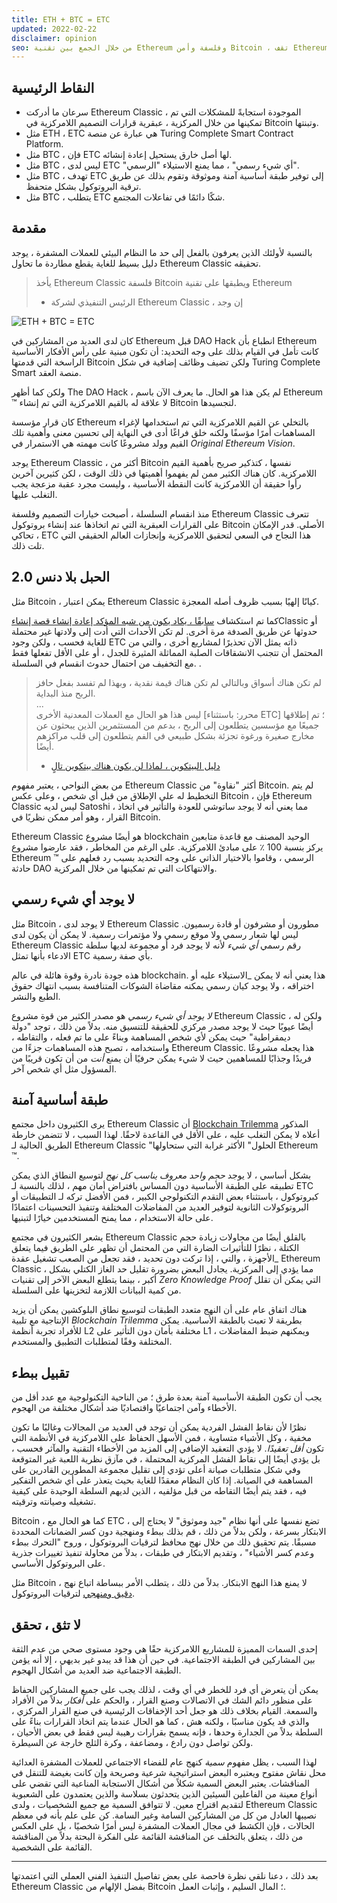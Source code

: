 ```yaml
---
title: ETH + BTC = ETC
updated: 2022-02-22
disclaimer: opinion
seo: من خلال الجمع بين تقنية Ethereum وفلسفة وأمن Bitcoin ، تقف Ethereum Classic وحدها في قدرتها على توفير منصة عقد ذكية لا مركزية حقًا.
---
```


## النقاط الرئيسية

- سرعان ما أدركت Ethereum Classic ، الموجودة استجابةً للمشكلات التي تم تمكينها من خلال المركزية ، عبقرية قرارات التصميم اللامركزية في Bitcoin وتبنتها.
- مثل ETH ، ETC هي عبارة عن منصة Turing Complete Smart Contract Platform.
- مثل BTC ، فإن ETC لها أصل خارق يستحيل إعادة إنشائه.
- مثل BTC ، ليس لدى ETC "أي شيء رسمي" ، مما يمنع الاستيلاء "الرسمي".
- مثل BTC ، تهدف ETC إلى توفير طبقة أساسية آمنة وموثوقة وتقوم بذلك عن طريق ترقية البروتوكول بشكل متحفظ.
- مثل BTC ، يتطلب ETC شكًا دائمًا في تفاعلات المجتمع.

## مقدمة

بالنسبة لأولئك الذين يعرفون بالفعل إلى حد ما النظام البيئي للعملات المشفرة ، يوجد دليل بسيط للغاية يقطع مطاردة ما تحاول Ethereum Classic تحقيقه.

> يأخذ Ethereum Classic فلسفة Bitcoin ويطبقها على تقنية Ethereum
> 
> - الرئيس التنفيذي لشركة Ethereum Classic ، إن وجد

![ETH + BTC = ETC](./ethbtcetc.png)

كان لدى العديد من المشاركين في Ethereum قبل DAO Hack انطباع بأن Ethereum كانت تأمل في القيام بذلك على وجه التحديد: أن تكون مبنية على رأس الأفكار الأساسية الراسخة التي قدمتها Bitcoin ولكن تضيف وظائف إضافية في شكل Turing Complete Smart منصة العقد.

ولكن كما أظهر The DAO Hack ، لم يكن هذا هو الحال. ما يعرف الآن باسم Ethereum ™ لا علاقة له بالقيم اللامركزية التي تم إنشاء Bitcoin لتجسيدها.

كان قرار مؤسسة Ethereum بالتخلي عن القيم اللامركزية التي تم استخدامها لإغراء المساهمات أمرًا مؤسفًا ولكنه خلق فراغًا أدى في النهاية إلى تحسين معنى وأهمية تلك القيم وولد مشروعًا كانت مهمته هي الاستمرار في _Original Ethereum Vision_.

يوجد Ethereum Classic ، أكثر من Bitcoin نفسها ، كتذكير صريح بأهمية القيم اللامركزية. كان هناك الكثير ممن لم يفهموا أهميتها في ذلك الوقت ، لكن كثيرين آخرين رأوا حقيقة أن اللامركزية كانت النقطة الأساسية ، وليست مجرد عقبة مزعجة يجب التغلب عليها.

منذ انقسام السلسلة ، أصبحت خيارات التصميم وفلسفة Ethereum Classic تتعرف على القرارات العبقرية التي تم اتخاذها عند إنشاء بروتوكول Bitcoin الأصلي. قدر الإمكان ، تحاكي ETC هذا النجاح في السعي لتحقيق اللامركزية وإنجازات العالم الحقيقي التي تلت ذلك.

## الحبل بلا دنس 2.0

مثل Bitcoin ، يمكن اعتبار Ethereum Classic كيانًا إلهيًا بسبب ظروف أصله المعجزة.

كما تم استكشاف [سابقًا ، يكاد يكون من شبه المؤكد إعادة إنشاء قصة إنشاء](/why-classic/genesis#the-immaculate-conception)Classic أو حدوثها عن طريق الصدفة مرة أخرى. لم تكن الأحداث التي أدت إلى ولادتها غير محتملة للغاية فحسب ، ولكن وجود ETC ذاته يمثل الآن تحذيرًا لمشاريع أخرى ، والتي من المحتمل أن تتجنب الانشقاقات الصلبة المماثلة المثيرة للجدل ، أو على الأقل تفعلها فقط مع التخفيف من احتمال حدوث انقسام في السلسلة. .

> لم تكن هناك أسواق وبالتالي لم تكن هناك قيمة نقدية ، وبهذا لم تفسد بفعل حافز الربح منذ البداية.  
> ...  
> ليس هذا هو الحال مع العملات المعدنية الأخرى [محرر: باستثناء ETC] ؛ تم إطلاقها جميعًا مع مؤسسين يتطلعون إلى الربح ، بدعم من المستثمرين الذين يبحثون عن مخارج صغيرة ورغوة تجزئة بشكل طبيعي في الفم يتطلعون إلى قلب مراكزهم أيضًا.
> 
> - [دليل البيتكوين ، لماذا لن يكون هناك بيتكوين تالٍ](https://thebitcoinmanual.com/articles/why-there-wont-be-a-next-bitcoin/)

من بعض النواحي ، يعتبر مفهوم Ethereum Classic أكثر "نقاوة" من Bitcoin. لم يتم التخطيط له على الإطلاق من قبل أي شخص ، وعلى عكس Bitcoin ، فإن Ethereum Classic ليس لديه Satoshi ، مما يعني أنه لا يوجد ساتوشي للعودة والتأثير في اتخاذ القرار ، وهو أمر ممكن نظريًا في Bitcoin.

Ethereum Classic هو أيضًا مشروع blockchain الوحيد المصنف مع قاعدة متابعين يركز بنسبة 100 ٪ على مبادئ اللامركزية. على الرغم من المخاطر ، فقد عارضوا مشروع Ethereum ™ الرسمي ، وقاموا بالاختيار الذاتي على وجه التحديد بسبب رد فعلهم على حادثة DAO والانتهاكات التي تم تمكينها من خلال المركزية.

## لا يوجد أي شيء رسمي

مثل Bitcoin ، لا يوجد لدى Ethereum Classic مطورون أو مشرفون أو قادة رسميون. ليس لها شعار رسمي ولا موقع رسمي ولا مؤتمرات رسمية. لا يمكن أن يكون لدى Ethereum Classic رقم رسمي _أي شيء_ لأنه لا يوجد فرد أو مجموعة لديها سلطة الادعاء بأنها تمثل ETC بأي صفة رسمية.

هذه جودة نادرة وقوة هائلة في عالم blockchain. هذا يعني أنه لا يمكن</em> _الاستيلاء عليه أو اختراقه ، ولا يوجد كيان رسمي يمكنه مقاضاة الشوكات المتنافسة بسبب انتهاك حقوق الطبع والنشر.</p>

_لا يوجد أي شيء رسمي_ هو مصدر الكثير من قوة مشروع Ethereum Classic ، ولكن له أيضًا عيوبًا حيث لا يوجد مصدر مركزي للحقيقة للتنسيق منه. بدلاً من ذلك ، توجد "دولة ديمقراطية" حيث يمكن لأي شخص المساهمة وبناءً على ما تم فعله ، والتقاطه ، واستخدامه ، تصبح هذه المساهمات جزءًا من Ethereum Classic. هذا يجعله مشروعًا فريدًا وجذابًا للمساهمين حيث لا شيء يمكن حرفيًا أن يمنع _أنت_ من أن تكون قريبًا من المسؤول مثل أي شخص آخر.

## طبقة أساسية آمنة

يرى الكثيرون داخل مجتمع Ethereum Classic أن [Blockchain Trilemma](/why-classic/decentralism#the-blockchain-trilemma) المذكور أعلاه لا يمكن التغلب عليه ، على الأقل في القاعدة لاحقًا. لهذا السبب ، لا تتضمن خارطة الطريق الحالية لـ Ethereum Classic "الحلول" الأكثر غرابة التي ستحاولها Ethereum ™.

بشكل أساسي ، لا يوجد _حجم واحد معروف يناسب كل نهج_ لتوسيع النطاق الذي يمكن تطبيقه على الطبقة الأساسية دون المساس بافتراض أمان مهم ، لذلك بالنسبة لـ ETC كبروتوكول ، باستثناء بعض التقدم التكنولوجي الكبير ، فمن الأفضل تركه لـ التطبيقات أو البروتوكولات الثانوية لتوفير العديد من المفاضلات المختلفة وتنفيذ التحسينات اعتمادًا على حالة الاستخدام ، مما يمنح المستخدمين خيارًا لتبنيها.

يشعر الكثيرون في مجتمع Ethereum Classic بالقلق أيضًا من محاولات زيادة حجم الكتلة ، نظرًا للتأثيرات الضارة التي من المحتمل أن تظهر على الطريق فيما يتعلق</em> _الأجهزة ، والتي ، إذا تركت دون تحديد ، فقد تجعل من الصعب تشغيل عقدة Ethereum Classic ، مما يؤدي إلى المركزية. يجادل البعض بضرورة تقليل حد الغاز الكتلي بشكل أكبر ، بينما يتطلع البعض الآخر إلى تقنيات _Zero Knowledge Proof_ التي يمكن أن تقلل من كمية البيانات اللازمة لتخزينها على السلسلة.</p>

هناك اتفاق عام على أن النهج متعدد الطبقات لتوسيع نطاق البلوكشين يمكن أن يزيد الإنتاجية مع تلبية _Blockchain Trilemma_ بطريقة لا تعبث بالطبقة الأساسية. يمكن للأفراد تجربة أنظمة L2 مختلفة بأمان دون التأثير على L1 ، ويمكنهم ضبط المفاضلات المختلفة وفقًا لمتطلبات التطبيق والمستخدم.

## تقبيل ببطء

يجب أن تكون الطبقة الأساسية آمنة بعدة طرق ؛ من الناحية التكنولوجية مع عدد أقل من الأخطاء وآمن اجتماعيًا واقتصاديًا ضد أشكال مختلفة من الهجوم.

نظرًا لأن نقاط الفشل الفردية يمكن أن توجد في العديد من المجالات وغالبًا ما تكون مخفية ، وكل الأشياء متساوية ، فمن الأسهل الحفاظ على اللامركزية في الأنظمة التي تكون _أقل تعقيدًا_. لا يؤدي التعقيد الإضافي إلى المزيد من الأخطاء التقنية والمآثر فحسب ، بل يؤدي أيضًا إلى نقاط الفشل المركزية المحتملة ، في مآزق نظرية اللعبة غير المتوقعة وفي شكل متطلبات صيانة أعلى تؤدي إلى تقليل مجموعة المطورين القادرين على المساهمة في الصيانة. إذا كان النظام معقدًا للغاية بحيث يتعذر على أي شخص التفكير فيه ، فقد يتم أيضًا التقاطه من قبل مؤلفيه ، الذين لديهم السلطة الوحيدة على كيفية تشغيله وصيانته وترقيته.

Bitcoin ، كما هو الحال مع ETC ، تضع نفسها على أنها نظام "جيد وموثوق" لا يحتاج إلى الابتكار بسرعة ، ولكن بدلاً من ذلك ، قم بذلك ببطء ومنهجية دون كسر الضمانات المحددة مسبقًا. يتم تحقيق ذلك من خلال نهج محافظ لترقيات البروتوكول ، وروح "التحرك ببطء وعدم كسر الأشياء" ، وتقديم الابتكار في طبقات ، بدلاً من محاولة تنفيذ تغييرات جذرية على البروتوكول الأساسي.

مثل Bitcoin ، لا يمنع هذا النهج الابتكار. بدلاً من ذلك ، يتطلب الأمر ببساطة اتباع نهج [دقيق ومنهجي](/knowledge/future#upgrade-process) لترقيات البروتوكول.

## لا تثق ، تحقق

إحدى السمات المميزة للمشاريع اللامركزية حقًا هي وجود مستوى صحي من عدم الثقة بين المشاركين في الطبقة الاجتماعية. في حين أن هذا قد يبدو غير بديهي ، إلا أنه يؤمن الطبقة الاجتماعية ضد العديد من أشكال الهجوم.

يمكن أن يتعرض أي فرد للخطر في أي وقت ، لذلك يجب على جميع المشاركين الحفاظ على منظور دائم الشك في الاتصالات وصنع القرار ، والحكم على _أفكار_ بدلاً من الأفراد والسمعة. القيام بخلاف ذلك هو جعل أحد الإخفاقات الرئيسية في صنع القرار المركزي ، والذي قد يكون مناسبًا ، ولكنه هش ، كما هو الحال عندما يتم اتخاذ القرارات بناءً على السلطة بدلاً من الجدارة وحدها ، فإنه يسمح بقرارات رهيبة ليس فقط في بعض الأحيان ، ولكن تواصل دون رادع ، ومضاعفة ، وكرة الثلج خارجة عن السيطرة.

لهذا السبب ، يظل مفهوم *سمية* كنهج عام للفضاء الاجتماعي للعملات المشفرة العدائية محل نقاش مفتوح ويعتبره البعض استراتيجية شرعية وصريحة وإن كانت بغيضة للتنقل في المناقشات. يعتبر البعض السمية شكلاً من أشكال الاستجابة المناعية التي تقضي على أنواع معينة من الفاعلين السيئين الذين يتحدثون بسلاسة والذين يعتمدون على الشعبوية لتقديم اقتراح معين. لا تتوافق السمية مع جميع الشخصيات ، ولدى Ethereum Classic نصيبها العادل من كل من المشاركين السامة وغير السامة. كن على علم بأنه في معظم الحالات ، فإن الكشط في مجال العملات المشفرة ليس أمرًا شخصيًا ، بل على العكس من ذلك ، يتعلق بالتخلف عن المناقشة القائمة على الفكرة البحتة بدلاً من المناقشة القائمة على الشخصية.

---

بعد ذلك ، دعنا نلقي نظرة فاحصة على بعض تفاصيل التنفيذ الفني العملي التي اعتمدتها Ethereum Classic بفضل الإلهام من Bitcoin ؛ المال السليم ، وإثبات العمل.
